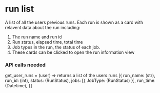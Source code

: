 # run list

A list of all the users previous runs. Each run is shown as a card with relavent data about the run including:

1. The run name and run id
2. Run status, elapsed time, total time
3. Job types in the run, the status of each job.
4. These cards can be clicked to open the run information view

### API calls needed

get_user_runs = (user) => 
    returns a list of the users runs 
    [{
        run_name: (str),
        run_id: (int),
        status: (RunStatus),
        jobs: [{
            JobType: (RunStatus)
        }],
        run_time: (Datetime),
    }]

